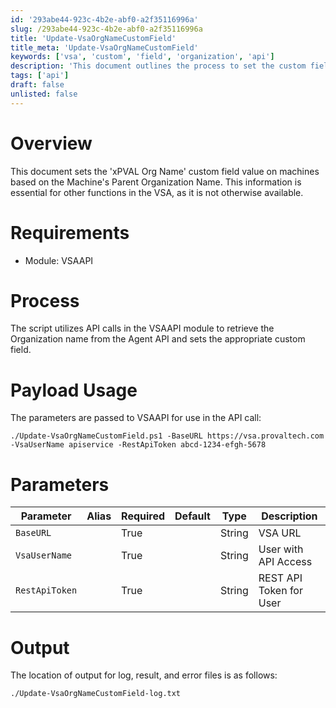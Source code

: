 ```yaml
---
id: '293abe44-923c-4b2e-abf0-a2f35116996a'
slug: /293abe44-923c-4b2e-abf0-a2f35116996a
title: 'Update-VsaOrgNameCustomField'
title_meta: 'Update-VsaOrgNameCustomField'
keywords: ['vsa', 'custom', 'field', 'organization', 'api']
description: 'This document outlines the process to set the custom field value for "xPVAL Org Name" on machines based on the Parent Organization Name using the VSAAPI module. It details the requirements, process, parameters, and output for the script.'
tags: ['api']
draft: false
unlisted: false
---
```


# Overview

This document sets the 'xPVAL Org Name' custom field value on machines based on the Machine's Parent Organization Name. This information is essential for other functions in the VSA, as it is not otherwise available.

# Requirements

- Module: VSAAPI

# Process

The script utilizes API calls in the VSAAPI module to retrieve the Organization name from the Agent API and sets the appropriate custom field.

# Payload Usage

The parameters are passed to VSAAPI for use in the API call:

```
./Update-VsaOrgNameCustomField.ps1 -BaseURL https://vsa.provaltech.com -VsaUserName apiservice -RestApiToken abcd-1234-efgh-5678
```

# Parameters

| Parameter        | Alias | Required | Default | Type   | Description                |
|------------------|-------|----------|---------|--------|----------------------------|
| `BaseURL`       |       | True     |         | String | VSA URL                    |
| `VsaUserName`   |       | True     |         | String | User with API Access       |
| `RestApiToken`  |       | True     |         | String | REST API Token for User    |

# Output

The location of output for log, result, and error files is as follows:

```
./Update-VsaOrgNameCustomField-log.txt
```
